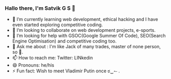 ### Hallo there, I'm Satvik G S 👋




- 🌱 I’m currently learning web development, ethical hacking and I have even started exploring competitive coding.
- 👯 I’m looking to collaborate on web development projects, e-sports. 
- 🤔 I’m looking for help with GSOC(Google Summer Of Code), SEO(Search Engine Optimisation) and competitive coding too.
- 💬 Ask me about : I'm like Jack of many trades, master of none person, so 🤞.
- 📫 How to reach me: Twitter: LINkedin
- 😄 Pronouns: he/his
- ⚡ Fun fact: Wish to meet Vladimir Putin once ಠ‿↼ .  

